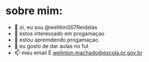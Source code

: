 # sobre mim:

- 👋 oi, eu sou @welitim007Reidelas
- 👀 estos interessado em progamaçao
- 🌱 estou apremdendo progamaçao
- 💞️ eu gosto de dar aulas no fut 
- 📫 meu email É welinton.machado@escola.pr.gov.br 

<!---
welitim007Reidelas/welitim007Reidelas is a ✨ special ✨ repository because its `README.md` (this file) appears on your GitHub profile.
You can click the Preview link to take a look at your changes.
--->
